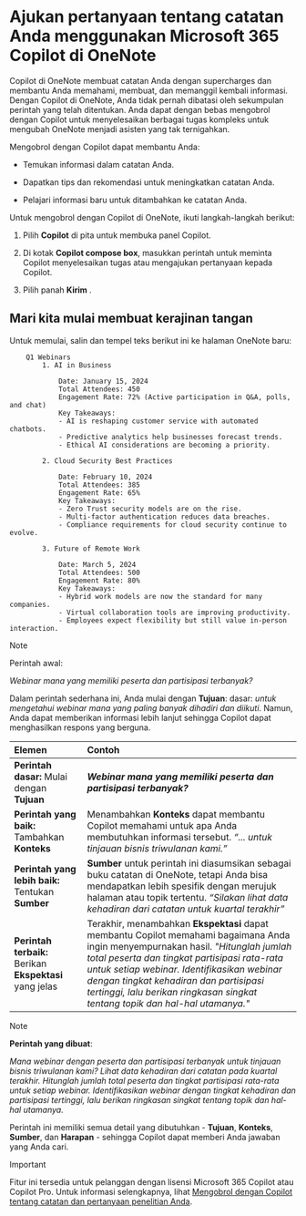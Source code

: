 # Ajukan pertanyaan tentang catatan Anda menggunakan Microsoft 365 Copilot di OneNote

Copilot di OneNote membuat catatan Anda dengan supercharges dan membantu Anda memahami, membuat, dan memanggil kembali informasi. Dengan Copilot di OneNote, Anda tidak pernah dibatasi oleh sekumpulan perintah yang telah ditentukan. Anda dapat dengan bebas mengobrol dengan Copilot untuk menyelesaikan berbagai tugas kompleks untuk mengubah OneNote menjadi asisten yang tak ternigahkan.

Mengobrol dengan Copilot dapat membantu Anda:

- Temukan informasi dalam catatan Anda.

- Dapatkan tips dan rekomendasi untuk meningkatkan catatan Anda.

- Pelajari informasi baru untuk ditambahkan ke catatan Anda.

Untuk mengobrol dengan Copilot di OneNote, ikuti langkah-langkah berikut:

1. Pilih **Copilot** di pita untuk membuka panel Copilot.

1. Di kotak **Copilot compose box**, masukkan perintah untuk meminta Copilot menyelesaikan tugas atau mengajukan pertanyaan kepada Copilot.

1. Pilih panah **Kirim** .

## Mari kita mulai membuat kerajinan tangan

Untuk memulai, salin dan tempel teks berikut ini ke halaman OneNote baru:

```text
    Q1 Webinars
        1. AI in Business
    
            Date: January 15, 2024
            Total Attendees: 450
            Engagement Rate: 72% (Active participation in Q&A, polls, and chat)
            Key Takeaways:
            - AI is reshaping customer service with automated chatbots.
            - Predictive analytics help businesses forecast trends.
            - Ethical AI considerations are becoming a priority.
        
        2. Cloud Security Best Practices
        
            Date: February 10, 2024
            Total Attendees: 385
            Engagement Rate: 65%
            Key Takeaways:
            - Zero Trust security models are on the rise.
            - Multi-factor authentication reduces data breaches.
            - Compliance requirements for cloud security continue to evolve.
        
        3. Future of Remote Work
    
            Date: March 5, 2024
            Total Attendees: 500
            Engagement Rate: 80%
            Key Takeaways:
            - Hybrid work models are now the standard for many companies.
            - Virtual collaboration tools are improving productivity.
            - Employees expect flexibility but still value in-person interaction.
```

> [!NOTE]
> Perintah awal:
>
> _Webinar mana yang memiliki peserta dan partisipasi terbanyak?_

Dalam perintah sederhana ini, Anda mulai dengan **Tujuan**: dasar: _untuk mengetahui webinar mana yang paling banyak dihadiri dan diikuti_. Namun, Anda dapat memberikan informasi lebih lanjut sehingga Copilot dapat menghasilkan respons yang berguna.

| Elemen | Contoh |
| :------ | :------- |
| **Perintah dasar:** Mulai dengan **Tujuan** | **_Webinar mana yang memiliki peserta dan partisipasi terbanyak?_** |
| **Perintah yang baik:** Tambahkan **Konteks** | Menambahkan **Konteks** dapat membantu Copilot memahami untuk apa Anda membutuhkan informasi tersebut. _“... untuk tinjauan bisnis triwulanan kami.”_ |
| **Perintah yang lebih baik:** Tentukan **Sumber** | **Sumber** untuk perintah ini diasumsikan sebagai buku catatan di OneNote, tetapi Anda bisa mendapatkan lebih spesifik dengan merujuk halaman atau topik tertentu. _“Silakan lihat data kehadiran dari catatan untuk kuartal terakhir”_ |
| **Perintah terbaik:** Berikan **Ekspektasi** yang jelas | Terakhir, menambahkan **Ekspektasi** dapat membantu Copilot memahami bagaimana Anda ingin menyempurnakan hasil. _"Hitunglah jumlah total peserta dan tingkat partisipasi rata-rata untuk setiap webinar. Identifikasikan webinar dengan tingkat kehadiran dan partisipasi tertinggi, lalu berikan ringkasan singkat tentang topik dan hal-hal utamanya."_ |

> [!NOTE]
> **Perintah yang dibuat**:
>
> _Mana webinar dengan peserta dan partisipasi terbanyak untuk tinjauan bisnis triwulanan kami? Lihat data kehadiran dari catatan pada kuartal terakhir. Hitunglah jumlah total peserta dan tingkat partisipasi rata-rata untuk setiap webinar. Identifikasikan webinar dengan tingkat kehadiran dan partisipasi tertinggi, lalu berikan ringkasan singkat tentang topik dan hal-hal utamanya._

Perintah ini memiliki semua detail yang dibutuhkan - **Tujuan**, **Konteks**, **Sumber**, dan **Harapan** - sehingga Copilot dapat memberi Anda jawaban yang Anda cari.

> [!IMPORTANT]
> Fitur ini tersedia untuk pelanggan dengan lisensi Microsoft 365 Copilot atau Copilot Pro. Untuk informasi selengkapnya, lihat [Mengobrol dengan Copilot tentang catatan dan pertanyaan penelitian Anda](https://support.microsoft.com/office/chat-with-copilot-about-your-notes-and-research-questions-8be75b91-d4d3-461e-af9a-fadfe208b589).
